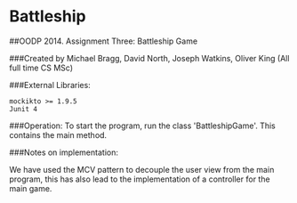 Battleship
==========

##OODP 2014. Assignment Three: Battleship Game

###Created by Michael Bragg, David North, Joseph Watkins, Oliver King (All full time CS MSc)

###External Libraries:

    mockikto >= 1.9.5
    Junit 4


###Operation:
To start the program, run the class 'BattleshipGame'. This contains the main method.

###Notes on implementation:

We have used the MCV pattern to decouple the user view from the main program, this has also lead to the implementation of a controller for the main game.